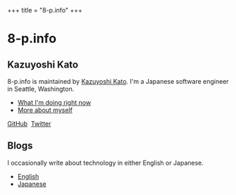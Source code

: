 +++
title = "8-p.info"
+++

# 8-p.info

## Kazuyoshi Kato

8-p.info is maintained by [Kazuyoshi Kato](/me/).
I'm a Japanese software engineer in Seattle, Washington.

* [What I'm doing right now](/now/)
* [More about myself](/me/)

<a href="https://github.com/kzys"><i class="fab fa-github"></i> GitHub</a>&nbsp;
<a href="https://twitter.com/kzys"><i class="fab fa-twitter"></i> Twitter</a>

## Blogs

I occasionally write about technology in either English or Japanese.

* [English](https://blog.8-p.info/en/)
* [Japanese](https://blog.8-p.info/ja/)
